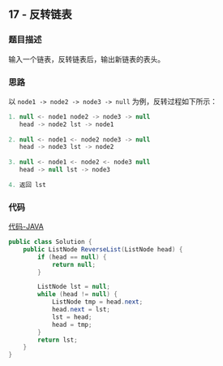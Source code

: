 ## 17 - 反转链表

### 题目描述

输入一个链表，反转链表后，输出新链表的表头。

### 思路

以 `node1 -> node2 -> node3 -> null` 为例，反转过程如下所示：

```java
1. null <- node1 node2 -> node3 -> null
   head -> node2 lst -> node1
   
2. null <- node1 <- node2 node3 -> null
   head -> node3 lst -> node2
   
3. null <- node1 <- node2 <- node3 null
   head -> null lst -> node3
   
4. 返回 lst
```

### 代码
[代码-JAVA](Solution.java)

```java
public class Solution {
    public ListNode ReverseList(ListNode head) {
        if (head == null) {
            return null;
        }

        ListNode lst = null;
        while (head != null) {
            ListNode tmp = head.next;
            head.next = lst;
            lst = head;
            head = tmp;
        }
        return lst;
    }
}
```